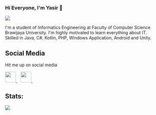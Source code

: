 ### Hi Everyone, I'm Yasir 👋
![](https://komarev.com/ghpvc/?username=yasirrhaq)

I'm a student of Informatics Engineering at Faculty of Computer Science Brawijaya University. I'm highly motivated to learn everything about IT. Skilled in Java, C#, Kotlin, PHP, Windows Application, Android and Unity.

## Social Media
Hit me up on social media
<p>
  <a href="https://www.linkedin.com/in/muhammad-yasir-anshari-haq/">
    <img width="35px" src="https://icons.veryicon.com/png/o/brands/logo-1/linkedin-box-fill-1.png" />
  </a>&nbsp;&nbsp;
  <a href="https://www.instagram.com/yasirrhaq">
    <img width="35px" src="https://icons.veryicon.com/png/o/brands/logo-1/instagram-fill-2.png" />
  </a>&nbsp;&nbsp;
</p>

## Stats:

<img src="https://github-readme-stats.vercel.app/api?username=yasirrhaq&show_icons=true">
